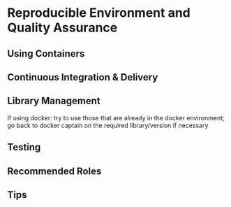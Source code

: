 # Reproducible Environment and Quality Assurance

## Using Containers


## Continuous Integration & Delivery


## Library Management

If using docker: try to use those that are already in the docker environment; go back to docker captain on the required library/version if necessary

## Testing


## Recommended Roles


## Tips



